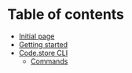 # Table of contents

* [Initial page](README.md)
* [Getting started](getting-started/README.md)
* [Code.store CLI](code-store-cli/README.md)
  * [Commands](code-store-cli/commands.md)
